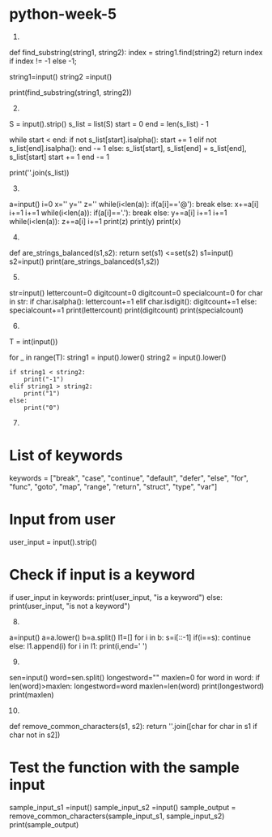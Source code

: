 # python-week-5
1.
def find_substring(string1, string2):
    index = string1.find(string2)
    return index if index != -1 else -1;


string1=input()
string2 =input()

print(find_substring(string1, string2))

2.
S = input().strip()
s_list = list(S)
start = 0
end = len(s_list) - 1

while start < end:
    if not s_list[start].isalpha():
        start += 1
    elif not s_list[end].isalpha():
        end -= 1
    else:
        s_list[start], s_list[end] = s_list[end], s_list[start]
        start += 1
        end -= 1

print(''.join(s_list))

3.
a=input()
i=0
x=''
y=''
z=''
while(i<len(a)):
    if(a[i]=='@'):
        break
    else:
        x+=a[i]
    i+=1
i+=1
while(i<len(a)):
    if(a[i]=='.'):
        break
    else:
        y+=a[i]
    i+=1
i+=1
while(i<len(a)):
    z+=a[i]
    i+=1
print(z)
print(y)
print(x)

4.
def are_strings_balanced(s1,s2):
    return set(s1) <=set(s2)
s1=input()
s2=input()
print(are_strings_balanced(s1,s2))

5.
str=input()
lettercount=0
digitcount=0
digitcount=0
specialcount=0
for char in str:
    if char.isalpha():
        lettercount+=1
    elif char.isdigit():
        digitcount+=1
    else:
        specialcount+=1
print(lettercount)
print(digitcount)
print(specialcount)

6.
T = int(input())

for _ in range(T):
    string1 = input().lower()
    string2 = input().lower()

    if string1 < string2:
        print("-1")
    elif string1 > string2:
        print("1")
    else:
        print("0")

7.
# List of keywords
keywords = ["break", "case", "continue", "default", "defer", "else", "for", "func", "goto", "map", "range", "return", "struct", "type", "var"]

# Input from user
user_input = input().strip()

# Check if input is a keyword
if user_input in keywords:
    print(user_input, "is a keyword")
else:
    print(user_input, "is not a keyword")

8.
a=input()
a=a.lower()
b=a.split()
l1=[]
for i in b:
    s=i[::-1]
    if(i==s):
        continue
    else:
        l1.append(i)
for i in l1:
    print(i,end=' ')

9.
sen=input()
word=sen.split()
longestword=""
maxlen=0
for word in word:
    if len(word)>maxlen:
        longestword=word
        maxlen=len(word)
print(longestword)
print(maxlen)

10.
def remove_common_characters(s1, s2):
    return ''.join([char for char in s1 if char not in s2])

# Test the function with the sample input
sample_input_s1 =input()
sample_input_s2 =input()
sample_output = remove_common_characters(sample_input_s1, sample_input_s2)
print(sample_output)
